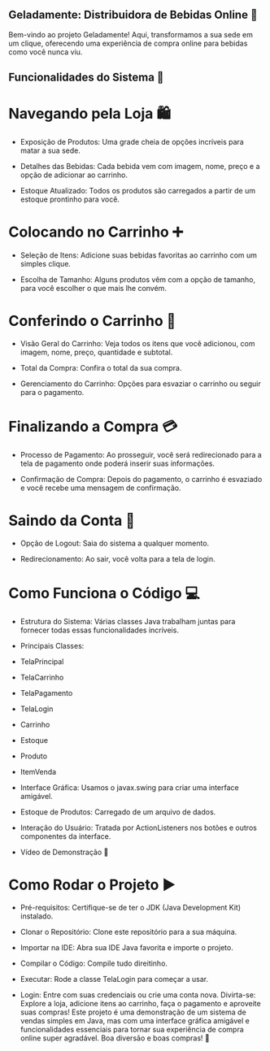 ## Geladamente: Distribuidora de Bebidas Online 🍹
Bem-vindo ao projeto Geladamente! Aqui, transformamos a sua sede em um clique, oferecendo uma experiência de compra online para bebidas como você nunca viu.

## Funcionalidades do Sistema 🚀
# Navegando pela Loja 🛍️
* Exposição de Produtos: Uma grade cheia de opções incríveis para matar a sua sede.

* Detalhes das Bebidas: Cada bebida vem com imagem, nome, preço e a opção de adicionar ao carrinho.

* Estoque Atualizado: Todos os produtos são carregados a partir de um estoque prontinho para você.
# Colocando no Carrinho ➕
* Seleção de Itens: Adicione suas bebidas favoritas ao carrinho com um simples clique.

* Escolha de Tamanho: Alguns produtos vêm com a opção de tamanho, para você escolher o que mais lhe convém.

# Conferindo o Carrinho 🛒
* Visão Geral do Carrinho: Veja todos os itens que você adicionou, com imagem, nome, preço, quantidade e subtotal.

* Total da Compra: Confira o total da sua compra.

* Gerenciamento do Carrinho: Opções para esvaziar o carrinho ou seguir para o pagamento.

# Finalizando a Compra 💳
* Processo de Pagamento: Ao prosseguir, você será redirecionado para a tela de pagamento onde poderá inserir suas informações.

* Confirmação de Compra: Depois do pagamento, o carrinho é esvaziado e você recebe uma mensagem de confirmação.

# Saindo da Conta 🔐
* Opção de Logout: Saia do sistema a qualquer momento.

* Redirecionamento: Ao sair, você volta para a tela de login.

# Como Funciona o Código 💻
* Estrutura do Sistema: Várias classes Java trabalham juntas para fornecer todas essas funcionalidades incríveis.

* Principais Classes:
+ TelaPrincipal

+ TelaCarrinho
+ TelaPagamento
+ TelaLogin
+ Carrinho
+ Estoque
+ Produto
+ ItemVenda
* Interface Gráfica: Usamos o javax.swing para criar uma interface amigável.

* Estoque de Produtos: Carregado de um arquivo de dados.

* Interação do Usuário: Tratada por ActionListeners nos botões e outros componentes da interface.

* Vídeo de Demonstração 🎥


# Como Rodar o Projeto ▶️
* Pré-requisitos: Certifique-se de ter o JDK (Java Development Kit) instalado.

* Clonar o Repositório: Clone este repositório para a sua máquina.

* Importar na IDE: Abra sua IDE Java favorita e importe o projeto.

* Compilar o Código: Compile tudo direitinho.

* Executar: Rode a classe TelaLogin para começar a usar.
* Login: Entre com suas credenciais ou crie uma conta nova.
Divirta-se: Explore a loja, adicione itens ao carrinho, faça o pagamento e aproveite suas compras!
Este projeto é uma demonstração de um sistema de vendas simples em Java, mas com uma interface gráfica amigável e funcionalidades essenciais para tornar sua experiência de compra online super agradável. Boa diversão e boas compras! 🥂
